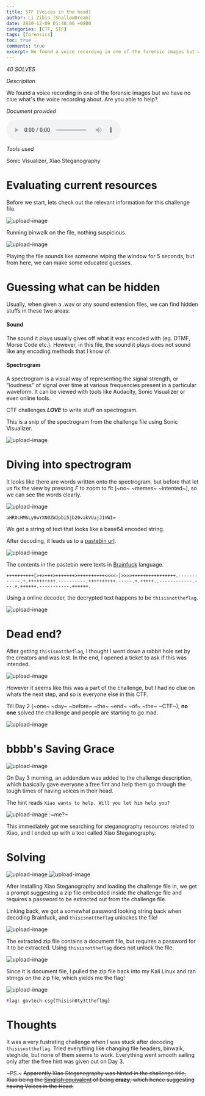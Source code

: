 ```yaml
---
title: STF [Voices in the head]
author: Li Zibin (ShallowDream)
date: 2020-12-09 01:48:00 +0800
categories: [CTF, STF]
tags: [forensics]
toc: true
comments: true
excerpt: We found a voice recording in one of the forensic images but we have no clue what's the voice recording about. Are you able to help?
---
```


*40 SOLVES*

*Description*

We found a voice recording in one of the forensic images but we have no clue what's the voice recording about. Are you able to help?

*Document provided*

![forensics-challenge-2.wav](https://github.com/TeamCookieZ/Stack-the-Flag/raw/main/Forensics/Voices%20in%20the%20head/forensics-challenge-2.wav)

*Tools used*

Sonic Visualizer, Xiao Steganography

<!--more-->

# Evaluating current resources

Before we start, lets check out the relevant information for this challenge file. 

![upload-image](/assets/img/blog/STF-Voices-In-The-Head/1.png)

Running binwalk on the file, nothing suspicious.

![upload-image](/assets/img/blog/STF-Voices-In-The-Head/2.png)

Playing the file sounds like someone wiping the window for 5 seconds, but from here, we can make some educated guesses.


# Guessing what can be hidden

Usually, when given a .wav or any sound extension files, we can find hidden stuffs in these two areas:

#### Sound
The sound it plays usually gives off what it was encoded with (eg. DTMF, Morse Code etc.). However, in this file, the sound it plays does not sound like any encoding methods that I know of.

#### Spectrogram
A spectrogram is a visual way of representing the signal strength, or "loudness" of signal over time at various frequencies present in a particular waveform. It can be viewed with tools like Audacity, Sonic Visualizer or even online tools.

CTF challenges ***LOVE*** to write stuff on spectrogram.

This is a snip of the spectrogram from the challenge file using Sonic Visualizer.

![upload-image](/assets/img/blog/STF-Voices-In-The-Head/3.png)


# Diving into spectrogram

It looks like there are words written onto the spectrogram, but before that let us fix the view by pressing *F* to zoom to fit (~no~ ~memes~ ~intented~), so we can see the words clearly.

![upload-image](/assets/img/blog/STF-Voices-In-The-Head/4.png)

`aHR0cHM6Ly9wYXN0ZWJpbi5jb20vakVUajJ1VWI=`

We get a string of text that looks like a base64 encoded string.

After decoding, it leads us to a [pastebin url](https://pastebin.com/jETj2uUb).

![upload-image](/assets/img/blog/STF-Voices-In-The-Head/5.png)

The contents in the pastebin were texts in [Brainfuck](https://en.wikipedia.org/wiki/Brainfuck#:~:text=Brainfuck%20is%20an%20esoteric%20programming,to%20challenge%20and%20amuse%20programmers.) language.

`++++++++++[>+>+++>+++++++>++++++++++<<<<-]>>>>++++++++++++++++.------------.+.++++++++++.----------.++++++++++.-----.+.+++++..------------.---.+.++++++.-----------.++++++.`

Using a online decoder, the decrypted text happens to be `thisisnottheflag`.

![upload-image](/assets/img/blog/STF-Voices-In-The-Head/6.png)

# Dead end?

After getting `thisisnottheflag`, I thought I went down a rabbit hole set by the creators and was lost. In the end, I opened a ticket to ask if this was intended.

![upload-image](/assets/img/blog/STF-Voices-In-The-Head/7.png)

However it seems like this was a part of the challenge, but I had no clue on whats the next step, and so is everyone else in this CTF.

Till Day 2 (~one~ ~day~ ~before~ ~the~ ~end~ ~of~ ~the~ ~CTF~), **no one** solved the challenge and people are starting to go mad.

![upload-image](/assets/img/blog/STF-Voices-In-The-Head/8.png)

# bbbb's Saving Grace

![upload-image](/assets/img/blog/STF-Voices-In-The-Head/9.png)

On Day 3 morning, an addendum was added to the challenge description, which basically gave everyone a free fint and help them go through the tough times of having voices in their head.

The hint reads
`Xiao wants to help. Will you let him help you?`

![upload-image](/assets/img/blog/STF-Voices-In-The-Head/10.png) :~me?~

This immediately got me searching for steganography resources related to Xiao, and I ended up with a tool called Xiao Steganography.

# Solving

![upload-image](/assets/img/blog/STF-Voices-In-The-Head/11.png)
![upload-image](/assets/img/blog/STF-Voices-In-The-Head/12.png)

After installing Xiao Steganography and loading the challenge file in, we get a prompt suggesting a zip file embedded inside the challenge file and requires a password to be extracted out from the challenge file.

Linking back, we got a somewhat password looking string back when decoding Brainfuck, and `thisisnottheflag` unlockes the file!

![upload-image](/assets/img/blog/STF-Voices-In-The-Head/13.png)

The extracted zip file contains a document file, but requires a password for it to be extracted. Using `thisisnottheflag` does not unlock the file.

![upload-image](/assets/img/blog/STF-Voices-In-The-Head/14.png)

Since it is document file, I pulled the zip file back into my Kali Linux and ran strings on the zip file, which yields me the flag!

![upload-image](/assets/img/blog/STF-Voices-In-The-Head/15.png)

`Flag: govtech-csg{Thisisn0ty3tthefl@g}`

# Thoughts

It was a very fustrating challenge when I was stuck after decoding `thisisnottheflag`. Tried everything like changing file headers, binwalk, steghide, but none of them seems to work. Everything went smooth sailing only after the free hint was given out on Day 3.


~PS.~ ~~Apparently Xiao Steganography was hinted in the challenge title, Xiao being the [Singlish equivalent](http://www.singlish.net/siao/) of being **crazy**, which hence suggesting having Voices in the Head.~~